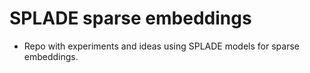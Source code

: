# SPLADE sparse embeddings
* Repo with experiments and ideas using SPLADE models for sparse embeddings.
